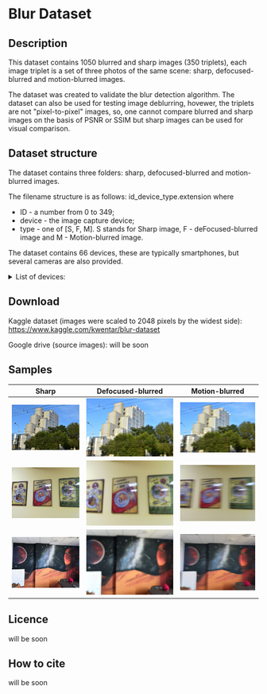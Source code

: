 # Blur Dataset
## Description
This dataset contains 1050 blurred and sharp images (350 triplets), each image triplet is a set of three photos of the same scene: sharp, defocused-blurred and motion-blurred images.

The dataset was created to validate the blur detection algorithm. The dataset can also be used for testing image deblurring, hovewer, the triplets are not "pixel-to-pixel" images, so, one cannot compare blurred and sharp images on the basis of PSNR or SSIM but sharp images can be used for visual comparison.

## Dataset structure

The dataset contains three folders: sharp, defocused-blurred and motion-blurred images.

The filename structure is as follows: id_device_type.extension where
 - ID - a number from 0 to 349;
 - device - the image capture device;
 - type - one of [S, F, M]. S stands for Sharp image, F - deFocused-blurred image and M - Motion-blurred image.
          
The dataset contains 66 devices, these are typically smartphones, but several cameras are also provided.
<details> 
<summary>List of devices:</summary>
<p> 

|Device     | Amount|
|-----------|-------|
|HONOR-7X	| 37	|
|NIKON-D3400-18-55MM	| 37	|
|HONOR-8X	| 30	|
|IPHONE-SE	| 30	|
|NIKON-D3400-35MM	| 25	|
|XIAOMI-PROCOFONE-F1	| 23	|
|IPHONE-7	| 13	|
|IPHONE-6S	| 11	|
|XIAOMI-MI8-SE	| 9	|
|HONOR-10	| 8	|
|ASUS-ZENFONE-LIVE-ZB501KL	| 6	|
|HONOR-7C	| 6	|
|HUAWEI-P20-LITE	| 6	|
|SONY-NEX-5T	| 6	|
|XIAOMI-REDMI-7	| 6	|
|HUAWEI-P20	| 5	|
|IPHONE-8-PLUS	| 5	|
|SAMSUNG-GALAXY-J3	| 5	|
|HUAWEI-MATE20	| 4	|
|HUAWEI-Y9	| 4	|
|IPHONE-8	| 4	|
|CANON-6D-100MM	| 3	|
|HONOR-9	| 3	|
|HUAWEI-NOVA-LITE	| 3	|
|IPHONE-7-PLUS	| 3	|
|SAMSUNG-GALAXY-A8	| 3	|
|SAMSUNG-GALAXY-J5	| 3	|
|WILEYFOX-SWIFT-2-PLUS	| 3	|
|XIAOMI-REDMI-3S	| 3	|
|XIAOMI-REDMI-NOTE-7	| 3	|
|HONOR-6X	| 2	|
|HUAWEI-P30-PRO	| 2	|
|ONEPLUS-3T	| 2	|
|SAMSUNG-GALAXY-A5	| 2	|
|SAMSUNG-GALAXY-A6	| 2	|
|SAMSUNG-GALAXY-J7	| 2	|
|XIAOMI-REDMI-5-PLUS	| 2	|
|ASUS-ZE500KL	| 1	|
|BQ-5512L	| 1	|
|CANON-6D-70-200MM	| 1	|
|HONOR-4C	| 1	|
|HONOR-8	| 1	|
|HONOR-9-LITE	| 1	|
|HUAWEI-P-SMART	| 1	|
|HUAWEI-P30	| 1	|
|HUAWEI-P30-LITE	| 1	|
|IPHONE-5S	| 1	|
|IPHONE-6	| 1	|
|IPHONE-XR	| 1	|
|LG-Q6	| 1	|
|NOKIA-21	| 1	|
|PANASONIC-DMC-TZ35	| 1	|
|PRESTIGIO-MULTI-PHONE	| 1	|
|SAMSUNG-EDGE-7C	| 1	|
|SAMSUNG-GALAXY-7-NEO	| 1	|
|SAMSUNG-GALAXY-A3	| 1	|
|SAMSUNG-GALAXY-GRAND-PRIME	| 1	|
|SAMSUNG-GALAXY-GRAND-PRIME-PLUS	| 1	|
|SAMSUNG-GALAXY-S5	| 1	|
|SONY-XPERIA-E5	| 1	|
|XIAOMI-MI8-LITE	| 1	|
|XIAOMI-REDMI-4	| 1	|
|XIAOMI-REDMI-4A	| 1	|
|XIAOMI-REDMI-4X	| 1	|
|XIAOMI-REDMI-NOTE-4X	| 1	|
|XIAOMI-REDMI-NOTE-5A-PRIME	| 1	|
</p> 
</details>

## Download
Kaggle dataset (images were scaled to 2048 pixels by the widest side): https://www.kaggle.com/kwentar/blur-dataset

Google drive (source images): will be soon

## Samples

|Sharp     | Defocused-blurred | Motion-blurred |
|-----------|-------|-------|
|![106 Sharp](samples/106_NIKON-D3400-35MM_S.JPG)| ![106 Defocused](samples/106_NIKON-D3400-35MM_F.JPG)| ![106 Motion](samples/106_NIKON-D3400-35MM_M.JPG)|
|![176 Sharp](samples/176_HONOR-7X_S.jpg)| ![176 Defocused](samples/176_HONOR-7X_F.jpg)| ![176 Motion](samples/176_HONOR-7X_M.jpg)|
|![180 Sharp](samples/180_HONOR-10_S.jpg)| ![180 Defocused](samples/180_HONOR-10_F.jpg)| ![180 Motion](samples/180_HONOR-10_M.jpg)|

## Licence
will be soon

## How to cite
will be soon

